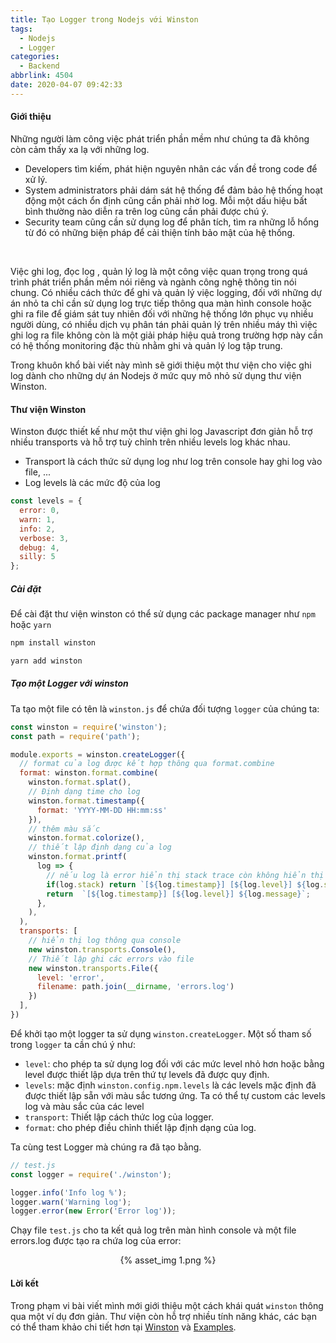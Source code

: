 ```yaml
---
title: Tạo Logger trong Nodejs với Winston
tags:
  - Nodejs
  - Logger
categories:
  - Backend
abbrlink: 4504
date: 2020-04-07 09:42:33
---
```


#### Giới thiệu
Những người làm công việc phát triển phần mềm như chúng ta đã không còn cảm thấy xa lạ với những log.
- Developers tìm kiếm, phát hiện nguyên nhân các vấn đề trong code để xử lý.
- System administrators phải dám sát hệ thống để đảm bảo hệ thống hoạt động một cách ổn định cũng cần phải nhờ log. Mỗi một dấu hiệu bất bình thường nào diễn ra trên log cũng cần phải được chú ý.
- Security team cũng cần sử dụng log để phân tích, tìm ra những lỗ hổng từ đó có những biện pháp để cải thiện tính bảo mật của hệ thống.

<br/>

Việc ghi log, đọc log , quản lý log là một công việc quan trọng trong quá trình phát triển phần mềm nói riêng và ngành công nghệ thông tin nói chung. Có nhiều cách thức để ghi và quản lý việc logging, đối với những dự án nhỏ ta chỉ cần sử dụng log trực tiếp thông qua màn hình console hoặc ghi ra file để giám sát tuy nhiên đối với những hệ thống lớn phục vụ nhiều người dùng, có nhiều dịch vụ phân tán phải quản lý trên nhiều máy thì việc ghi log ra file không còn là một giải pháp hiệu quả trong trường hợp này cần có hệ thống monitoring đặc thù nhằm ghi và quản lý log tập trung.

Trong khuôn khổ bài viết này mình sẽ giới thiệu một thư viện cho việc ghi log dành cho những dự án Nodejs ở mức quy mô nhỏ sử dụng thư viện Winston.

#### Thư viện Winston
Winston được thiết kế như một thư viện ghi log  Javascript đơn giản hỗ trợ nhiều transports và hỗ trợ tuỳ chỉnh trên nhiều levels log khác nhau.

- Transport là cách thức sử dụng log như log trên console hay ghi log vào file, ...
- Log levels là các mức độ của log
```javascript
const levels = {
  error: 0,
  warn: 1,
  info: 2,
  verbose: 3,
  debug: 4,
  silly: 5
};
```

##### Cài đặt
Để cài đặt thư viện winston có thể sử dụng các package manager như `npm` hoặc `yarn`
```bash
npm install winston
```

```bash
yarn add winston
```

##### Tạo một Logger với winston
Ta tạo một file có tên là `winston.js` để chứa đối tượng `logger` của chúng ta:
```javascript
const winston = require('winston');
const path = require('path');

module.exports = winston.createLogger({
  // format của log được kết hợp thông qua format.combine
  format: winston.format.combine(
    winston.format.splat(),
    // Định dạng time cho log
    winston.format.timestamp({
      format: 'YYYY-MM-DD HH:mm:ss'
    }),
    // thêm màu sắc
    winston.format.colorize(),
    // thiết lập định dạng của log
    winston.format.printf(
      log => {
        // nếu log là error hiển thị stack trace còn không hiển thị message của log
        if(log.stack) return `[${log.timestamp}] [${log.level}] ${log.stack}`;
        return  `[${log.timestamp}] [${log.level}] ${log.message}`;
      },
    ),
  ),
  transports: [
    // hiển thị log thông qua console
    new winston.transports.Console(),
    // Thiết lập ghi các errors vào file
    new winston.transports.File({
      level: 'error',
      filename: path.join(__dirname, 'errors.log')
    })
  ],
})
```
Để khởi tạo một logger ta sử dụng `winston.createLogger`.  Một số tham số trong `logger` ta cần chú ý như:

- `level`:  cho phép ta sử dụng log đối với các mức level nhỏ hơn hoặc bằng level được thiết lập dựa trên thứ tự levels đã được quy định.
- `levels`: mặc định `winston.config.npm.levels`  là các levels mặc định đã được thiết lập sẵn với màu sắc tương ứng. Ta có thể tự custom các levels log và màu sắc của các level
- `transport`: Thiết lập cách thức log của logger.
- `format`: cho phép điều chỉnh thiết lập định dạng của log.

Ta cùng test Logger mà chúng ra đã tạo bằng.
```javascript
// test.js
const logger = require('./winston');

logger.info('Info log %');
logger.warn('Warning log');
logger.error(new Error('Error log'));
```

Chạy file `test.js` cho ta kết quả log trên màn hình console và một file errors.log được tạo ra chứa log của error:

<center>
{% asset_img 1.png %}
</center>

#### Lời kết
Trong phạm vi bài viết mình mới giới thiệu một cách khái quát `winston` thông qua một ví dụ đơn giản. Thư viện còn hỗ trợ nhiều tính năng khác, các bạn có thể tham khảo chi tiết hơn tại [Winston](https://github.com/winstonjs/winston) và [Examples](https://github.com/winstonjs/winston/tree/master/examples).
